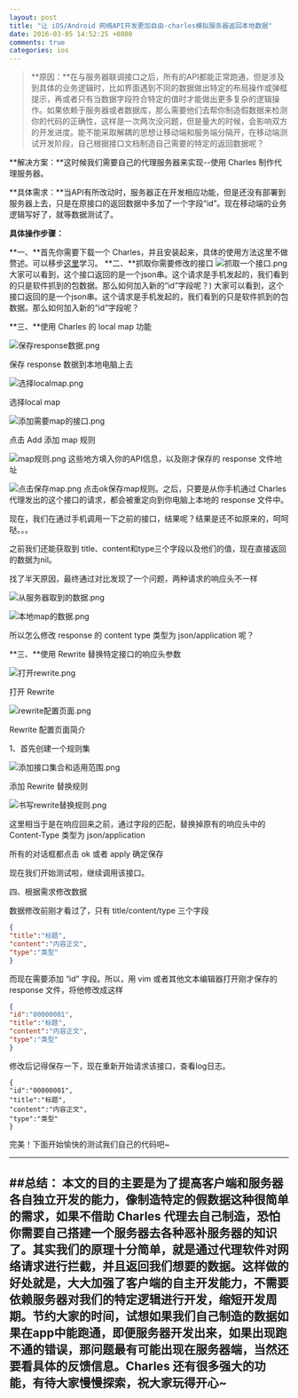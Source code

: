 ```yaml
---
layout: post
title: "让 iOS/Android 网络API开发更加自由-charles模拟服务器返回本地数据"
date: 2016-03-05 14:52:25 +0800
comments: true
categories: ios
---
```


>**原因：**在与服务器联调接口之后，所有的API都能正常跑通，但是涉及到具体的业务逻辑时，比如界面遇到不同的数据做出特定的布局操作或弹框提示，再或者只有当数据字段符合特定的值时才能做出更多复杂的逻辑操作。如果依赖于服务器或者数据库，那么需要他们去帮你制造假数据来检测你的代码的正确性，这样是一次两次没问题，但是量大的时候，会影响双方的开发进度。能不能采取解耦的思想让移动端和服务端分隔开，在移动端测试开发阶段，自己根据接口文档制造自己需要的特定的返回数据呢？

**解决方案：**这时候我们需要自己的代理服务器来实现--使用 Charles 制作代理服务器。


**具体需求：**当API有所改动时，服务器正在开发相应功能，但是还没有部署到服务器上去，只是在原接口的返回数据中多加了一个字段“id”。现在移动端的业务逻辑写好了，就等数据测试了。

**具体操作步骤：**

<!--more-->

**一、**首先你需要下载一个 Charles，并且安装起来，具体的使用方法这里不做赘述。可以移步[这里](http://www.infoq.com/cn/articles/network-packet-analysis-tool-charles)学习。
**二、**抓取你需要修改的接口
![抓取一个接口.png](抓取一个接口.png)
大家可以看到，这个接口返回的是一个json串。这个请求是手机发起的，我们看到的只是软件抓到的包数据。那么如何加入新的“id”字段呢？)
大家可以看到，这个接口返回的是一个json串。这个请求是手机发起的，我们看到的只是软件抓到的包数据。那么如何加入新的“id”字段呢？

**三、**使用 Charles 的 local map 功能

![保存response数据.png](http://upload-images.jianshu.io/upload_images/1445110-6f4e156cec8977aa.png?imageMogr2/auto-orient/strip%7CimageView2/2/w/1240)

保存 response 数据到本地电脑上去

![选择localmap.png](http://upload-images.jianshu.io/upload_images/1445110-aad32dcbfbdb5a95.png?imageMogr2/auto-orient/strip%7CimageView2/2/w/1240)

选择local map

![添加需要map的接口.png](http://upload-images.jianshu.io/upload_images/1445110-d52e6534b924049e.png?imageMogr2/auto-orient/strip%7CimageView2/2/w/1240)

点击 Add 添加 map 规则

![map规则.png](http://upload-images.jianshu.io/upload_images/1445110-f4812476a660fc69.png?imageMogr2/auto-orient/strip%7CimageView2/2/w/1240)
这些地方填入你的API信息，以及刚才保存的 response 文件地址

![点击保存map.png](http://upload-images.jianshu.io/upload_images/1445110-d6ec588fb2029af4.png?imageMogr2/auto-orient/strip%7CimageView2/2/w/1240)
点击ok保存map规则。之后，只要是从你手机通过 Charles 代理发出的这个接口的请求，都会被重定向到你电脑上本地的 response 文件中。

现在，我们在通过手机调用一下之前的接口，结果呢？结果是还不如原来的，呵呵哒。。。

之前我们还能获取到 title、content和type三个字段以及他们的值，现在直接返回的数据为nil。

找了半天原因，最终通过对比发现了一个问题，两种请求的响应头不一样


![从服务器取到的数据.png](http://upload-images.jianshu.io/upload_images/1445110-4b4c32ac51e3ba6a.png?imageMogr2/auto-orient/strip%7CimageView2/2/w/1240)

![本地map的数据.png](http://upload-images.jianshu.io/upload_images/1445110-2a2a2d5e280c4eae.png?imageMogr2/auto-orient/strip%7CimageView2/2/w/1240)

所以怎么修改 response 的 content type 类型为 json/application 呢？

**三、**使用 Rewrite 替换特定接口的响应头参数


![打开rewrite.png](http://upload-images.jianshu.io/upload_images/1445110-447880c3c6009b8d.png?imageMogr2/auto-orient/strip%7CimageView2/2/w/1240)

打开 Rewrite


![rewrite配置页面.png](http://upload-images.jianshu.io/upload_images/1445110-7434a6160598b193.png?imageMogr2/auto-orient/strip%7CimageView2/2/w/1240)

Rewrite 配置页面简介

1、首先创建一个规则集


![添加接口集合和适用范围.png](http://upload-images.jianshu.io/upload_images/1445110-9d417c2fdd967f19.png?imageMogr2/auto-orient/strip%7CimageView2/2/w/1240)

添加 Rewrite 替换规则


![书写rewrite替换规则.png](http://upload-images.jianshu.io/upload_images/1445110-38946ceab5ba8be0.png?imageMogr2/auto-orient/strip%7CimageView2/2/w/1240)

这里相当于是在响应回来之前，通过字段的匹配，替换掉原有的响应头中的Content-Type 类型为 json/application 

所有的对话框都点击 ok 或者 apply 确定保存

现在我们开始测试啦，继续调用该接口。

四、根据需求修改数据

数据修改前刚才看过了，只有 title/content/type 三个字段

```json
{
"title":"标题",
"content":"内容正文",
"type":"类型"
}
```
而现在需要添加 “id” 字段。所以，用 vim 或者其他文本编辑器打开刚才保存的 response 文件，将他修改成这样

```json
{
"id":"00000001",
"title":"标题",
"content":"内容正文",
"type":"类型"
}
```

修改后记得保存一下，现在重新开始请求该接口，查看log日志。

```
{
"id":"00000001",
"title":"标题",
"content":"内容正文",
"type":"类型"
}
```

完美！下面开始愉快的测试我们自己的代码吧~

****
##总结：
本文的目的主要是为了提高客户端和服务器各自独立开发的能力，像制造特定的假数据这种很简单的需求，如果不借助 Charles 代理去自己制造，恐怕你需要自己搭建一个服务器去各种恶补服务器的知识了。其实我们的原理十分简单，就是通过代理软件对网络请求进行拦截，并且返回我们想要的数据。这样做的好处就是，大大加强了客户端的自主开发能力，不需要依赖服务器对我们的特定逻辑进行开发，缩短开发周期。节约大家的时间，试想如果我们自己制造的数据如果在app中能跑通，即便服务器开发出来，如果出现跑不通的错误，那问题最有可能出现在服务器端，当然还要看具体的反馈信息。Charles 还有很多强大的功能，有待大家慢慢探索，祝大家玩得开心~
---
